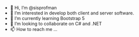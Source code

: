 - 👋 Hi, I’m @sisprofman
- 👀 I’m interested in develop both client and server software.
- 🌱 I’m currently learning Bootstrap 5
- 💞️ I’m looking to collaborate on C# and .NET
- 📫 How to reach me ...

<!---
sisprofman/sisprofman is a ✨ special ✨ repository because its `README.md` (this file) appears on your GitHub profile.
You can click the Preview link to take a look at your changes.
--->
